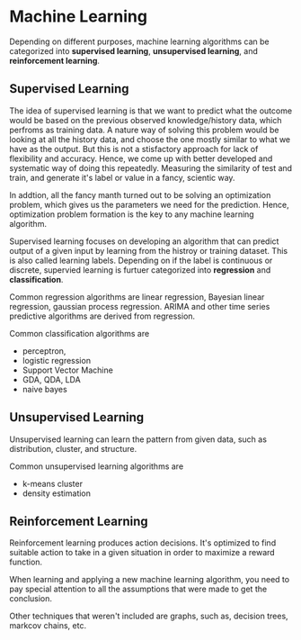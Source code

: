 # Machine Learning

Depending on different purposes, machine learning algorithms can be categorized into **supervised learning**, **unsupervised learning**, and **reinforcement learning**. 

## Supervised Learning
The idea of supervised learning is that we want to predict what the outcome would be based on the previous observed knowledge/history data, which perfroms as training data. A nature way of solving this problem would be looking at all the history data, and choose the one mostly similar to what we have as the output. But this is not a stisfactory approach for lack of flexibility and accuracy. Hence, we come up with better developed and systematic way of doing this repeatedly. Measuring the similarity of test and train, and generate it's label or value in a fancy, scientic way. 

In addtion, all the fancy manth turned out to be solving an optimization problem, which gives us the parameters we need for the prediction. Hence, optimization problem formation is the key to any machine learning algorithm. 

Supervised learning focuses on developing an algorithm that can predict output of a given input by learning from the histroy or training dataset. This is also called learning labels. Depending on if the label is continuous or discrete, supervied learning is furtuer categorized into **regression** and **classification**. 

Common regression algorithms are linear regression, Bayesian linear regression, gaussian process regression. ARIMA and other time series predictive algorithms are derived from regression. 

Common classification algorithms are 
* perceptron, 
* logistic regression
* Support Vector Machine
* GDA, QDA, LDA
* naive bayes

## Unsupervised Learning
Unsupervised learning can learn the pattern from given data, such as distribution, cluster, and structure. 

Common unsupervised learning algorithms are
* k-means cluster 
* density estimation

## Reinforcement Learning
Reinforcement learning produces action decisions. It's optimized to find suitable action to take in a given situation in order to maximize a reward function. 


When learning and applying a new machine learning algorithm, you need to pay special attention to all the assumptions that were made to get the conclusion. 

Other techniques that weren't included are graphs, such as, decision trees, markcov chains, etc. 
